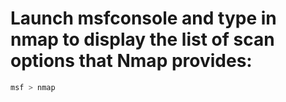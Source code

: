 # Launch msfconsole and type in nmap to display the list of scan options that Nmap provides:
```python
msf > nmap
```

